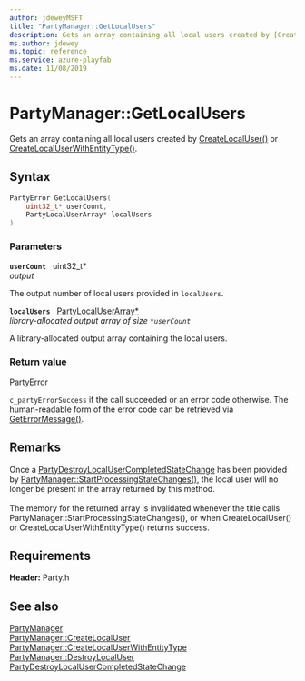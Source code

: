 ```yaml
---
author: jdeweyMSFT
title: "PartyManager::GetLocalUsers"
description: Gets an array containing all local users created by [CreateLocalUser()](partymanager_createlocaluser.md) or [CreateLocalUserWithEntityType()](partymanager_createlocaluserwithentitytype.md).
ms.author: jdewey
ms.topic: reference
ms.service: azure-playfab
ms.date: 11/08/2019
---
```


# PartyManager::GetLocalUsers  

Gets an array containing all local users created by [CreateLocalUser()](partymanager_createlocaluser.md) or [CreateLocalUserWithEntityType()](partymanager_createlocaluserwithentitytype.md).  

## Syntax  
  
```cpp
PartyError GetLocalUsers(  
    uint32_t* userCount,  
    PartyLocalUserArray* localUsers  
)  
```  
  
### Parameters  
  
**`userCount`** &nbsp; uint32_t*  
*output*  
  
The output number of local users provided in `localUsers`.  
  
**`localUsers`** &nbsp; [PartyLocalUserArray*](../../../typedefs.md)  
*library-allocated output array of size `*userCount`*  
  
A library-allocated output array containing the local users.  
  
  
### Return value  
PartyError
  
```c_partyErrorSuccess``` if the call succeeded or an error code otherwise. The human-readable form of the error code can be retrieved via [GetErrorMessage()](partymanager_geterrormessage.md).
  
## Remarks  
  
Once a [PartyDestroyLocalUserCompletedStateChange](../../../structs/partydestroylocalusercompletedstatechange.md) has been provided by [PartyManager::StartProcessingStateChanges()](partymanager_startprocessingstatechanges.md), the local user will no longer be present in the array returned by this method. <br /><br /> The memory for the returned array is invalidated whenever the title calls PartyManager::StartProcessingStateChanges(), or when CreateLocalUser() or CreateLocalUserWithEntityType() returns success.
  
## Requirements  
  
**Header:** Party.h
  
## See also  
[PartyManager](../partymanager.md)  
[PartyManager::CreateLocalUser](partymanager_createlocaluser.md)  
[PartyManager::CreateLocalUserWithEntityType](partymanager_createlocaluserwithentitytype.md)  
[PartyManager::DestroyLocalUser](partymanager_destroylocaluser.md)  
[PartyDestroyLocalUserCompletedStateChange](../../../structs/partydestroylocalusercompletedstatechange.md)
  
  

